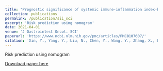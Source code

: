 ```yaml
---
title: "Prognostic significance of systemic immune-inflammation index-based nomogram for early stage hepatocellular carcinoma after radiofrequency ablation"
collection: publications
permalink: /publication/sii_sci
excerpt: 'Risk prediction using nomogram'
date: 2021-04-01
venue: 'J Gastrointest Oncol. SCI'
paperurl: 'https://www.ncbi.nlm.nih.gov/pmc/articles/PMC8107607/'
citation: 'Xin, Y., Yang, Y., Liu, N., Chen, Y., Wang, Y., Zhang, X., Li, X. and Zhou, X., 2021. Prognostic significance of systemic immune-inflammation index-based nomogram for early stage hepatocellular carcinoma after radiofrequency ablation. Journal of Gastrointestinal Oncology, 12(2), p.735.'
---
```

Risk prediction using nomogram


[Download paper here](https://www.ncbi.nlm.nih.gov/pmc/articles/PMC8107607/)
